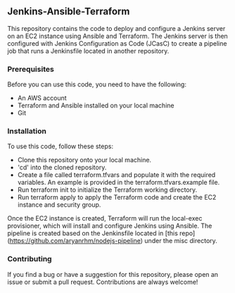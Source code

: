 ## Jenkins-Ansible-Terraform


This repository contains the code to deploy and configure a Jenkins server on an EC2 instance using Ansible and Terraform. The Jenkins server is then configured with Jenkins Configuration as Code (JCasC) to create a pipeline job that runs a Jenkinsfile located in another repository.

### Prerequisites
Before you can use this code, you need to have the following:

* An AWS account
* Terraform and Ansible installed on your local machine
* Git

### Installation
To use this code, follow these steps:

* Clone this repository onto your local machine.
* 'cd' into the cloned repository.
* Create a file called terraform.tfvars and populate it with the required variables. An example is provided in the terraform.tfvars.example file.
* Run terraform init to initialize the Terraform working directory.
* Run terraform apply to apply the Terraform code and create the EC2 instance and security group.

Once the EC2 instance is created, Terraform will run the local-exec provisioner, which will install and configure Jenkins using Ansible. The pipeline is created based on the Jenkinsfile located in [this repo] (https://github.com/aryanrhm/nodejs-pipeline) under the misc directory.
 

### Contributing
If you find a bug or have a suggestion for this repository, please open an issue or submit a pull request. Contributions are always welcome!
